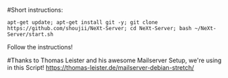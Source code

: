 #Short instructions:

```
apt-get update; apt-get install git -y; git clone https://github.com/shoujii/NeXt-Server; cd NeXt-Server; bash ~/NeXt-Server/start.sh
```

Follow the instructions!

#Thanks to Thomas Leister and his awesome Mailserver Setup, we're using in this Script!
https://thomas-leister.de/mailserver-debian-stretch/
